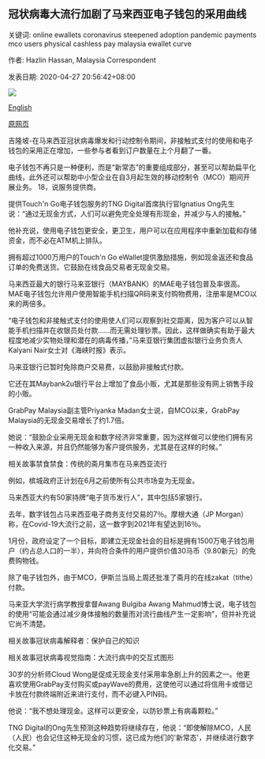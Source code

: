 ## 冠状病毒大流行加剧了马来西亚电子钱包的采用曲线

关键词: online ewallets coronavirus steepened adoption pandemic payments mco users physical cashless pay malaysia ewallet curve

作者: Hazlin Hassan, Malaysia Correspondent

发表日期: 2020-04-27 20:56:42+08:00

![](https://www.straitstimes.com/sites/default/files/styles/x_large/public/articles/2020/04/27/yq-mystore-027042020.jpg?itok=Xcq-PlH5)

[English](Coronavirus%20pandemic%20has%20steepened%20adoption%20curve%20of%20e-wallets%20in%20Malaysia.md)

[原网页](https://www.straitstimes.com/asia/se-asia/coronavirus-pandemic-has-steepened-adoption-curve-of-e-wallets-in-malaysia)

吉隆坡-在马来西亚冠状病毒爆发和行动控制令期间，非接触式支付的使用和电子钱包的采用正在增加，一些参与者看到订户数量在上个月翻了一番。

电子钱包不再只是一种便利，而是“新常态”的重要组成部分，甚至可以帮助扁平化曲线，此外还可以帮助中小型企业在自3月起生效的移动控制令（MCO）期间开展业务。 18，说服务提供商。

提供Touch'n Go电子钱包服务的TNG Digital首席执行官Ignatius Ong先生说：“通过无现金方式，人们可以避免完全处理有形现金，并减少与人的接触。”

他补充说，使用电子钱包更安全，更卫生，用户可以在应用程序中重新加载和存储资金，而不必在ATM机上排队。

拥有超过1000万用户的Touch'n Go eWallet提供激励措施，例如现金返还和食品订单的免费送货。它鼓励在线食品交易者无现金交易。

马来西亚最大的银行马来亚银行（MAYBANK）的MAE电子钱包普及率很高。MAE电子钱包允许用户使用智能手机扫描QR码来支付购物费用，注册率是MCO以来的两倍多。

“电子钱包和非接触式支付的使用使人们可以观察到社交距离，因为客户可以从智能手机扫描并在收银员处付款……而无需处理钞票。因此，这样做确实有助于最大程度地减少实物处理和潜在的病毒传播，”马来亚银行集团虚拟银行业务负责人Kalyani Nair女士对《海峡时报》表示。

马来亚银行已暂时免除商户交易费，以鼓励非接触式付款。

它还在其Maybank2u银行平台上增加了食品小贩，尤其是那些没有网上销售手段的小贩。

GrabPay Malaysia副主管Priyanka Madan女士说，自MCO以来，GrabPay Malaysia的无现金交易增长了约1.7倍。

她说：“鼓励企业采用无现金和数字经济非常重要，因为这样做可以使他们拥有另一种收入来源，并且仍然能够为客户提供服务，尤其是在这样的时候。”

相关故事禁食禁食：传统的斋月集市在马来西亚流行

例如，槟城政府正计划在6月之前使所有公共市场变为无现金。

马来西亚大约有50家持牌“电子货币发行人”，其中包括5家银行。

去年，数字钱包占马来西亚电子商务支付交易的7％。摩根大通（JP Morgan）称，在Covid-19大流行之前，这一数字到2021年有望达到16％。

1月份，政府设定了一个目标，即建立无现金社会的目标是拥有1500万电子钱包用户（约占总人口的一半），并向符合条件的用户提供价值30马币（9.80新元）的免费购物钱。

除了电子钱包外，由于MCO，伊斯兰当局上周还批准了斋月的在线zakat（tithe）付款。

马来亚大学流行病学教授拿督Awang Bulgiba Awang Mahmud博士说，电子钱包的使用“可能会通过减少身体接触的数量而对流行曲线产生一定影响”，但并补充说它尚不清楚。

相关故事冠状病毒解释者：保护自己的知识

相关故事冠状病毒视觉指南：大流行病中的交互式图形

30岁的分析师Cloud Wong是促成无现金支付采用率急剧上升的因素之一。他更喜欢使用GrabPay支付购买或payWave的费用，这使他可以通过将信用卡或借记卡放在付款终端附近来进行支付，而不必键入PIN码。

他说：“我不想处理现金。这样可以更安全，以防钞票上有病毒颗粒。”

TNG Digital的Ong先生预测这种趋势将继续存在，他说：“即使解除MCO，人民（人民）也会记住这种无现金的习惯，这已成为他们的'新常态'，并继续进行数字化交易。”